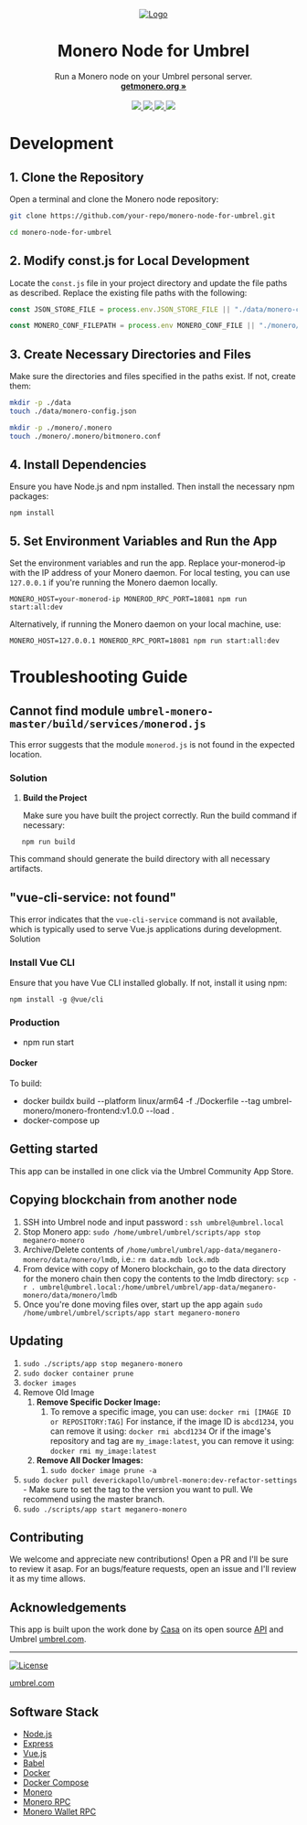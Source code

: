 <p align="center">
  <a href="https://umbrel.com">
    <img src="https://raw.githubusercontent.com/deverickapollo/umbrel-monero/6c34c9fd4fd98208d1f71172737a2b2a16a651f2/pictures/Monero%20Dashboard.png" alt="Logo">
  </a>
  <h1 align="center">Monero Node for Umbrel</h1>
  <p align="center">
    Run a Monero node on your Umbrel personal server.
    <br />
    <a href="https://getmonero.org"><strong>getmonero.org »</strong></a>
    <br />
    <br />
    <a href="https://twitter.com/monero">
      <img src="https://img.shields.io/twitter/follow/Monero?style=social" />
    </a>
    <a href="https://telegram.me/monero">
      <img src="https://img.shields.io/badge/community-chat-%235351FB">
    </a>
    <a href="https://reddit.com/r/Monero">
      <img src="https://img.shields.io/reddit/subreddit-subscribers/monero?style=social">
    </a>
    <a href="https://github.com/monero-project/monero/issues">
      <img src="https://img.shields.io/badge/community-forum-%235351FB">
    </a>
  </p>
</p>

# Development

## 1. Clone the Repository

Open a terminal and clone the Monero node repository:

```sh
git clone https://github.com/your-repo/monero-node-for-umbrel.git

cd monero-node-for-umbrel
```

## 2. Modify const.js for Local Development

Locate the `const.js` file in your project directory and update the file paths as described. Replace the existing file paths with the following:

```js
const JSON_STORE_FILE = process.env.JSON_STORE_FILE || "./data/monero-config.json";

const MONERO_CONF_FILEPATH = process.env MONERO_CONF_FILE || "./monero/.monero/bitmonero.conf";
```

## 3. Create Necessary Directories and Files

Make sure the directories and files specified in the paths exist. If not, create them:

```sh
mkdir -p ./data
touch ./data/monero-config.json

mkdir -p ./monero/.monero
touch ./monero/.monero/bitmonero.conf
```

## 4. Install Dependencies

Ensure you have Node.js and npm installed. Then install the necessary npm packages:

`npm install`

## 5. Set Environment Variables and Run the App

Set the environment variables and run the app. Replace your-monerod-ip with the IP address of your Monero daemon. For local testing, you can use `127.0.0.1` if you're running the Monero daemon locally.

`MONERO_HOST=your-monerod-ip MONEROD_RPC_PORT=18081 npm run start:all:dev`

Alternatively, if running the Monero daemon on your local machine, use:

`MONERO_HOST=127.0.0.1 MONEROD_RPC_PORT=18081 npm run start:all:dev`

# Troubleshooting Guide

## Cannot find module `umbrel-monero-master/build/services/monerod.js`

This error suggests that the module `monerod.js` is not found in the expected location.

### Solution

1. **Build the Project**

   Make sure you have built the project correctly. Run the build command if necessary:

`   npm run build`

This command should generate the build directory with all necessary artifacts.

## "vue-cli-service: not found"

This error indicates that the `vue-cli-service` command is not available, which is typically used to serve Vue.js applications during development.
Solution

### Install Vue CLI

Ensure that you have Vue CLI installed globally. If not, install it using npm:

`npm install -g @vue/cli`

### Production

- npm run start

#### Docker

To build:

- docker buildx build --platform linux/arm64 -f ./Dockerfile --tag umbrel-monero/monero-frontend:v1.0.0 --load .
- docker-compose up

## Getting started

This app can be installed in one click via the Umbrel Community App Store.

## Copying blockchain from another node

1. SSH into Umbrel node and input password : `ssh umbrel@umbrel.local`
2. Stop Monero app: `sudo /home/umbrel/umbrel/scripts/app stop meganero-monero`
3. Archive/Delete contents of `/home/umbrel/umbrel/app-data/meganero-monero/data/monero/lmdb`, i.e.: `rm data.mdb lock.mdb`
4. From device with copy of Monero blockchain, go to the data directory for the monero chain then copy the contents to the lmdb directory:
   `scp -r . umbrel@umbrel.local:/home/umbrel/umbrel/app-data/meganero-monero/data/monero/lmdb`
5. Once you're done moving files over, start up the app again
   `sudo /home/umbrel/umbrel/scripts/app start meganero-monero`

## Updating

1. `sudo ./scripts/app stop meganero-monero`
2. `sudo docker container prune`
3. `docker images`
4. Remove Old Image
   1. **Remove Specific Docker Image:**
      1. To remove a specific image, you can use:
         `docker rmi [IMAGE ID or REPOSITORY:TAG]`
         For instance, if the image ID is `abcd1234`, you can remove it using:
         `docker rmi abcd1234`
         Or if the image's repository and tag are `my_image:latest`, you can remove it using:
         `docker rmi my_image:latest`
   2. **Remove All Docker Images:**
      1. `sudo docker image prune -a`
5. `sudo docker pull deverickapollo/umbrel-monero:dev-refactor-settings` - Make sure to set the tag to the version you want to pull. We recommend using the master branch.
6. `sudo ./scripts/app start meganero-monero`

## Contributing

We welcome and appreciate new contributions! Open a PR and I'll be sure to review it asap. For an bugs/feature requests, open an issue and I'll review it as my time allows.

## Acknowledgements

This app is built upon the work done by [Casa](https://github.com/casa) on its open source [API](https://github.com/Casa/Casa-Node-API) and Umbrel [umbrel.com](https://umbrel.com).

---

[![License](https://img.shields.io/github/license/getumbrel/umbrel-bitcoin?color=%235351FB)](https://github.com/getumbrel/umbrel-bitcoin/blob/master/LICENSE.md)

[umbrel.com](https://umbrel.com)

## Software Stack

- [Node.js](https://nodejs.org/)
- [Express](https://expressjs.com/)
- [Vue.js](https://vuejs.org/)
- [Babel](https://babeljs.io/)
- [Docker](https://www.docker.com/) 
- [Docker Compose](https://docs.docker.com/compose/)
- [Monero](https://getmonero.org/)
- [Monero RPC](https://getmonero.org/resources/developer-guides/daemon-rpc.html)
- [Monero Wallet RPC](https://getmonero.org/resources/developer-guides/wallet-rpc.html)